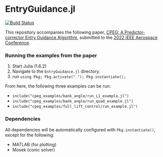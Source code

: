 # EntryGuidance.jl

[![Build Status](https://travis-ci.com/RoboticExplorationLab/EntryGuidance.jl.svg?token=SqgAVz1CAUik7HkKWcXq&branch=master)](https://travis-ci.com/RoboticExplorationLab/EntryGuidance.jl)

This repository accompanies the following paper, [CPEG: A Predictor-corrector Entry Guidance Algorithm](https://github.com/RoboticExplorationLab/EntryGuidance.jl/blob/master/cpeg_paper.pdf), submitted to the [2022 IEEE Aerospace Conference](https://aeroconf.org/).

<!-- The examples from the paper can be run in the following manner: -->
### Running the examples from the paper

1. Start Julia (1.6.2)
2. Navigate to the `EntryGuidance.jl` directory. 
3. run `using Pkg; Pkg.activate("."); Pkg.instantiate();`

From here, the following three examples can be run:
- `include("cpeg_examples/bank_angle/run_L1_example.jl")`
- `include("cpeg_examples/bank_angle/run_quad_example.jl")`
- `include("cpeg_examples/full_lift_control/run_example.jl")`

### Dependencies
All dependencies will be automatically configured with `Pkg.instantiate()`, except for the following:
- MATLAB (for plotting)
- Mosek (conic solver)
